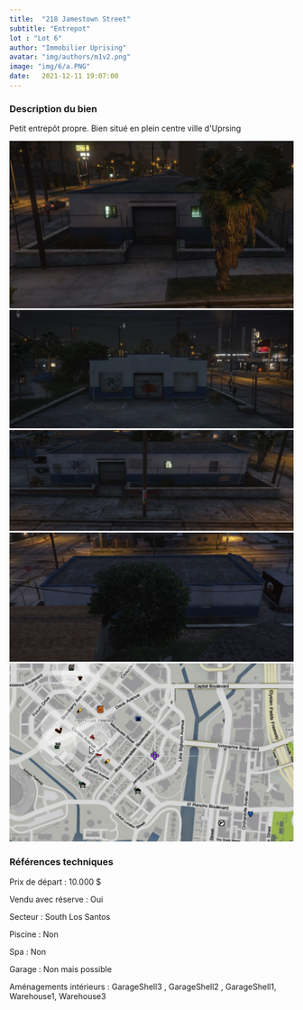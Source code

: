 ```yaml
---
title:  "218 Jamestown Street"
subtitle: "Entrepot"
lot : "Lot 6"
author: "Immobilier Uprising"
avatar: "img/authors/m1v2.png"
image: "img/6/a.PNG"
date:   2021-12-11 19:07:00
---
```


### Description du bien
Petit entrepôt propre. Bien situé en plein centre ville d'Uprsing


<img src="img/6/a.PNG" alt="alt text" title="image Title" width="650"/>

<img src="img/6/2.PNG" alt="alt text" title="image Title" width="650"/>

<img src="img/6/3.PNG" alt="alt text" title="image Title" width="650"/>

<img src="img/6/4.PNG" alt="alt text" title="image Title" width="650"/>

<img src="img/6/map.PNG" alt="alt text" title="image Title" width="650"/>


### Références techniques
Prix de départ : 10.000 $

Vendu avec réserve : Oui

Secteur : South Los Santos

Piscine : Non

Spa : Non

Garage : Non mais possible

Aménagements intérieurs : GarageShell3 , GarageShell2 , GarageShell1, Warehouse1, Warehouse3